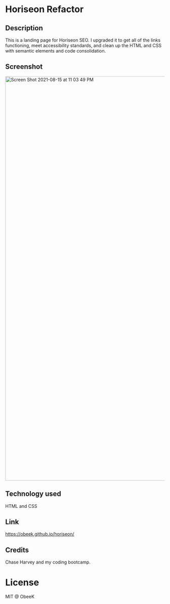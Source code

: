 # Horiseon Refactor

## Description
This is a landing page for Horiseon SEO. I upgraded it to get all of the links functioning, meet accessibility standards, and clean up the HTML
and CSS with semantic elements and code consolidation. 

## Screenshot
<img width="1279" alt="Screen Shot 2021-08-15 at 11 03 49 PM" src="https://user-images.githubusercontent.com/86803279/129510047-66f29e49-3a55-4adb-bb6b-f65dbe558b7e.png">


## Technology used
HTML and CSS

## Link 
https://obeek.github.io/horiseon/

## Credits
Chase Harvey and my coding bootcamp.

# License
MIT @ ObeeK
